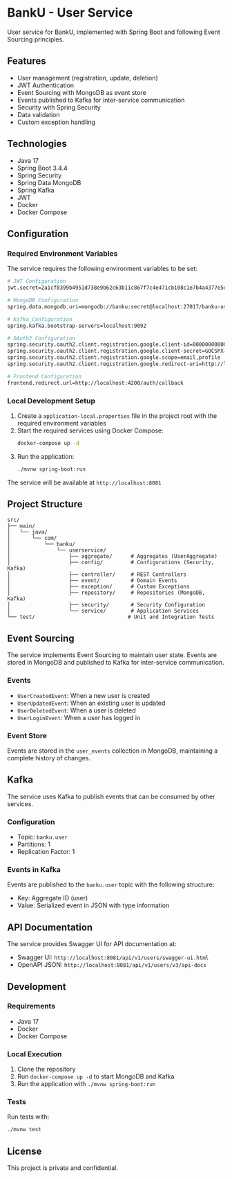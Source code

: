 # BankU - User Service

User service for BankU, implemented with Spring Boot and following Event Sourcing principles.

## Features

- User management (registration, update, deletion)
- JWT Authentication
- Event Sourcing with MongoDB as event store
- Events published to Kafka for inter-service communication
- Security with Spring Security
- Data validation
- Custom exception handling

## Technologies

- Java 17
- Spring Boot 3.4.4
- Spring Security
- Spring Data MongoDB
- Spring Kafka
- JWT
- Docker
- Docker Compose

## Configuration

### Required Environment Variables

The service requires the following environment variables to be set:

```bash
# JWT Configuration
jwt.secret=2a1cf8399b4951d738e9b62c63b11c867f7c4e471cb108c1e7b4a4377e5d7a4f

# MongoDB Configuration
spring.data.mongodb.uri=mongodb://banku:secret@localhost:27017/banku-user?authSource=admin

# Kafka Configuration
spring.kafka.bootstrap-servers=localhost:9092

# OAuth2 Configuration
spring.security.oauth2.client.registration.google.client-id=000000000000-00000000000000000000000000000000.apps.googleusercontent.com
spring.security.oauth2.client.registration.google.client-secret=GOCSPX-000000000000_0000-0000000000
spring.security.oauth2.client.registration.google.scope=email,profile
spring.security.oauth2.client.registration.google.redirect-uri=http://localhost:8080/api/v1/auth/oauth2/callback/google

# Frontend Configuration
frontend.redirect.url=http://localhost:4200/auth/callback
```

### Local Development Setup

1. Create a `application-local.properties` file in the project root with the required environment variables
2. Start the required services using Docker Compose:
   ```bash
   docker-compose up -d
   ```
3. Run the application:
   ```bash
   ./mvnw spring-boot:run
   ```

The service will be available at `http://localhost:8081`

## Project Structure

```
src/
├── main/
│   └── java/
│       └── com/
│           └── banku/
│               └── userservice/
│                   ├── aggregate/      # Aggregates (UserAggregate)
│                   ├── config/         # Configurations (Security, Kafka)
│                   ├── controller/     # REST Controllers
│                   ├── event/          # Domain Events
│                   ├── exception/      # Custom Exceptions
│                   ├── repository/     # Repositories (MongoDB, Kafka)
│                   ├── security/       # Security Configuration
│                   └── service/        # Application Services
└── test/                              # Unit and Integration Tests
```

## Event Sourcing

The service implements Event Sourcing to maintain user state. Events are stored in MongoDB and published to Kafka for inter-service communication.

### Events

- `UserCreatedEvent`: When a new user is created
- `UserUpdatedEvent`: When an existing user is updated
- `UserDeletedEvent`: When a user is deleted
- `UserLoginEvent`: When a user has logged in

### Event Store

Events are stored in the `user_events` collection in MongoDB, maintaining a complete history of changes.

## Kafka

The service uses Kafka to publish events that can be consumed by other services.

### Configuration

- Topic: `banku.user`
- Partitions: 1
- Replication Factor: 1

### Events in Kafka

Events are published to the `banku.user` topic with the following structure:
- Key: Aggregate ID (user)
- Value: Serialized event in JSON with type information

## API Documentation

The service provides Swagger UI for API documentation at:
- Swagger UI: `http://localhost:8081/api/v1/users/swagger-ui.html`
- OpenAPI JSON: `http://localhost:8081/api/v1/users/v3/api-docs`

## Development

### Requirements

- Java 17
- Docker
- Docker Compose

### Local Execution

1. Clone the repository
2. Run `docker-compose up -d` to start MongoDB and Kafka
3. Run the application with `./mvnw spring-boot:run`

### Tests

Run tests with:
```bash
./mvnw test
```

## License

This project is private and confidential.
